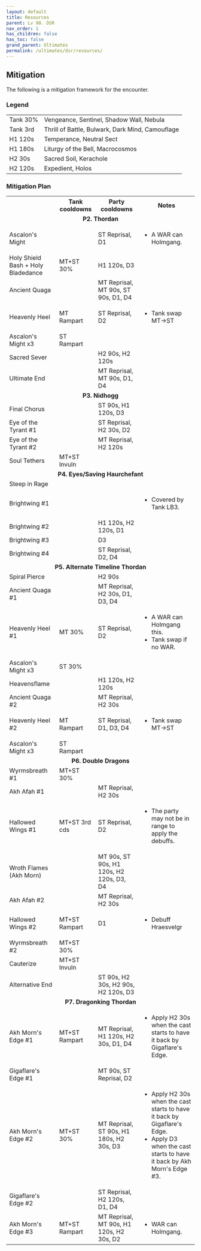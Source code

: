 ```yaml
---
layout: default
title: Resources
parent: Lv 90. DSR
nav_order: 1
has_children: false
has_toc: false
grand_parent: Ultimates
permalink: /ultimates/dsr/resources/
---
```


## Mitigation

The following is a mitigation framework for the encounter.

### Legend

<table>
  <tr>
    <td>Tank 30%</td>
    <td>Vengeance, Sentinel, Shadow Wall, Nebula</td>
  </tr>
  <tr>
    <td>Tank 3rd</td>
    <td>Thrill of Battle, Bulwark, Dark Mind, Camouflage</td>
  </tr>
  <tr>
    <td>H1 120s</td>
    <td>Temperance, Neutral Sect</td>
  </tr>
  <tr>
    <td>H1 180s</td>
    <td>Liturgy of the Bell, Macrocosmos</td>
  </tr>
  <tr>
    <td>H2 30s</td>
    <td>Sacred Soil, Kerachole</td>
  </tr>
  <tr>
    <td>H2 120s</td>
    <td>Expedient, Holos</td>
  </tr>
</table>

### Mitigation Plan

<table>
  <th></th>
  <th>Tank cooldowns</th>
  <th>Party cooldowns</th>
  <th>Notes</th>
  <tr>
    <td colspan="4" style="text-align:center"><b>P2. Thordan</b></td>
  </tr>
  <tr>
    <td>Ascalon's Might</td>
    <td></td>
    <td>ST Reprisal, D1</td>
    <td>
      <ul>
        <li>A WAR can Holmgang.</li>
      </ul>
    </td>
  </tr>
  <tr>
    <td>Holy Shield Bash + Holy Bladedance</td>
    <td>MT+ST 30%</td>
    <td>H1 120s, D3</td>
    <td></td>
  </tr>
  <tr>
    <td>Ancient Quaga</td>
    <td></td>
    <td>MT Reprisal, MT 90s, ST 90s, D1, D4</td>
    <td></td>
  </tr>
  <tr>
    <td>Heavenly Heel</td>
    <td>MT Rampart</td>
    <td>ST Reprisal, D2</td>
    <td>
      <ul>
        <li>Tank swap MT→ST</li>
      </ul>
    </td>
  </tr>
  <tr>
    <td>Ascalon's Might x3</td>
    <td>ST Rampart</td>
    <td></td>
    <td></td>
  </tr>
  <tr>
    <td>Sacred Sever</td>
    <td></td>
    <td>H2 90s, H2 120s</td>
    <td></td>
  </tr>
  <tr>
    <td>Ultimate End</td>
    <td></td>
    <td>MT Reprisal, MT 90s, D1, D4</td>
    <td></td>
  </tr>
  <tr>
    <td colspan="4" style="text-align:center"><b>P3. Nidhogg</b></td>
  </tr>
  <tr>
    <td>Final Chorus</td>
    <td></td>
    <td>ST 90s, H1 120s, D3</td>
    <td></td>
  </tr>
  <tr>
    <td>Eye of the Tyrant #1</td>
    <td></td>
    <td>ST Reprisal, H2 30s, D2</td>
    <td></td>
  </tr>
  <tr>
    <td>Eye of the Tyrant #2</td>
    <td></td>
    <td>MT Reprisal, H2 120s</td>
    <td></td>
  </tr>
  <tr>
    <td>Soul Tethers</td>
    <td>MT+ST Invuln</td>
    <td></td>
    <td></td>
  </tr>
  <tr>
    <td colspan="4" style="text-align:center"><b>P4. Eyes/Saving Haurchefant</b></td>
  </tr>
  <tr>
    <td>Steep in Rage</td>
    <td></td>
    <td></td>
    <td></td>
  </tr>
  <tr>
    <td>Brightwing #1</td>
    <td></td>
    <td></td>
    <td>
      <ul>
        <li>Covered by Tank LB3.</li>
      </ul>
    </td>
  </tr>
  <tr>
    <td>Brightwing #2</td>
    <td></td>
    <td>H1 120s, H2 120s, D1</td>
    <td></td>
  </tr>
  <tr>
    <td>Brightwing #3</td>
    <td></td>
    <td>D3</td>
    <td></td>
  </tr>
  <tr>
    <td>Brightwing #4</td>
    <td></td>
    <td>ST Reprisal, D2, D4</td>
    <td></td>
  </tr>
  <tr>
    <td colspan="4" style="text-align:center"><b>P5. Alternate Timeline Thordan</b></td>
  </tr>
  <tr>
    <td>Spiral Pierce</td>
    <td></td>
    <td>H2 90s</td>
    <td></td>
  </tr>
  <tr>
    <td>Ancient Quaga #1</td>
    <td></td>
    <td>MT Reprisal, H2 30s, D1, D3, D4</td>
    <td></td>
  </tr>
  <tr>
    <td>Heavenly Heel #1</td>
    <td>MT 30%</td>
    <td>ST Reprisal, D2</td>
    <td>
      <ul>
        <li>A WAR can Holmgang this.</li>
        <li>Tank swap if no WAR.</li>
      </ul>
    </td>
  </tr>
  <tr>
    <td>Ascalon's Might x3</td>
    <td>ST 30%</td>
    <td></td>
    <td></td>
  </tr>
  <tr>
    <td>Heavensflame</td>
    <td></td>
    <td>H1 120s, H2 120s</td>
    <td></td>
  </tr>
  <tr>
    <td>Ancient Quaga #2</td>
    <td></td>
    <td>MT Reprisal, H2 30s</td>
    <td></td>
  </tr>
  <tr>
    <td>Heavenly Heel #2</td>
    <td>MT Rampart</td>
    <td>ST Reprisal, D1, D3, D4</td>
    <td>
      <ul>
        <li>Tank swap MT→ST</li>
      </ul>
    </td>
  </tr>
  <tr>
    <td>Ascalon's Might x3</td>
    <td>ST Rampart</td>
    <td></td>
    <td></td>
  </tr>
  <tr>
    <td colspan="4" style="text-align:center"><b>P6. Double Dragons</b></td>
  </tr>
  <tr>
    <td>Wyrmsbreath #1</td>
    <td>MT+ST 30%</td>
    <td></td>
    <td></td>
  </tr>
  <tr>
    <td>Akh Afah #1</td>
    <td></td>
    <td>MT Reprisal, H2 30s</td>
    <td></td>
  </tr>
  <tr>
    <td>Hallowed Wings #1</td>
    <td>MT+ST 3rd cds</td>
    <td>ST Reprisal, D2</td>
    <td>
      <ul>
        <li>The party may not be in range to apply the debuffs.</li>
      </ul>
    </td>
  </tr>
  <tr>
    <td>Wroth Flames (Akh Morn)</td>
    <td></td>
    <td>MT 90s, ST 90s, H1 120s, H2 120s, D3, D4</td>
    <td></td>
  </tr>
  <tr>
    <td>Akh Afah #2</td>
    <td></td>
    <td>MT Reprisal, H2 30s</td>
    <td></td>
  </tr>
  <tr>
    <td>Hallowed Wings #2</td>
    <td>MT+ST Rampart</td>
    <td>D1</td>
    <td>
      <ul>
        <li>Debuff Hraesvelgr</li>
      </ul>
    </td>
  </tr>
  <tr>
    <td>Wyrmsbreath #2</td>
    <td>MT+ST 30%</td>
    <td></td>
    <td></td>
  </tr>
  <tr>
    <td>Cauterize</td>
    <td>MT+ST Invuln</td>
    <td></td>
    <td></td>
  </tr>
  <tr>
    <td>Alternative End</td>
    <td></td>
    <td>ST 90s, H2 30s, H2 90s, H2 120s, D3</td>
    <td></td>
  </tr>
  <tr>
    <td colspan="4" style="text-align:center"><b>P7. Dragonking Thordan</b></td>
  </tr>
  <tr>
    <td>Akh Morn's Edge #1</td>
    <td>MT+ST Rampart</td>
    <td>MT Reprisal, H1 120s, H2 30s, D1, D4</td>
    <td>
      <ul>
        <li>Apply H2 30s when the cast starts to have it back by Gigaflare's Edge.</li>
      </ul>
    </td>
  </tr>
  <tr>
    <td>Gigaflare's Edge #1</td>
    <td></td>
    <td>MT 90s, ST Reprisal, D2</td>
    <td></td>
  </tr>
  <tr>
    <td>Akh Morn's Edge #2</td>
    <td>MT+ST 30%</td>
    <td>MT Reprisal, ST 90s, H1 180s, H2 30s, D3</td>
    <td>
      <ul>
        <li>Apply H2 30s when the cast starts to have it back by Gigaflare's Edge.</li>
        <li>Apply D3 when the cast starts to have it back by Akh Morn's Edge #3.</li>
      </ul>
    </td>
  </tr>
  <tr>
    <td>Gigaflare's Edge #2</td>
    <td></td>
    <td>ST Reprisal, H2 120s, D1, D4</td>
    <td></td>
  </tr>
  <tr>
    <td>Akh Morn's Edge #3</td>
    <td>MT+ST Rampart</td>
    <td>MT Reprisal, MT 90s, H1 120s, H2 30s, D2</td>
    <td>
      <ul>
        <li>WAR can Holmgang.</li>
      </ul>
    </td>
  </tr>
</table>